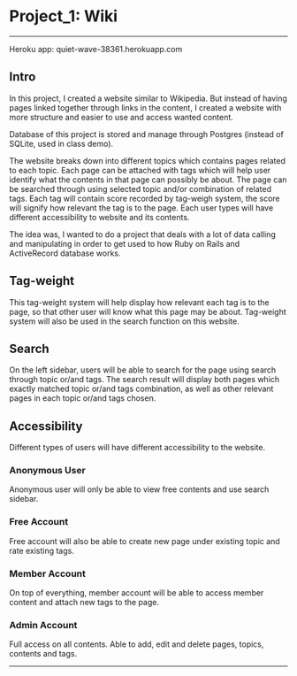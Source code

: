 # Project_1: Wiki
-----------------------------------------------------------------------------------------
Heroku app: quiet-wave-38361.herokuapp.com

## Intro
In this project, I created a website similar to Wikipedia. But instead of having pages linked together through links in the content, I created a website with more structure and easier to use and access wanted content.

Database of this project is stored and manage through Postgres (instead of SQLite, used in class demo).

The website breaks down into different topics which contains pages related to each topic. Each page can be attached with tags which will help user identify what the contents in that page can possibly be about. The page can be searched through using selected topic and/or  combination of related tags. Each tag will contain score recorded by tag-weigh system, the score will signify how relevant the tag is to the page. Each user types will have different accessibility to website and its contents.

The idea was, I wanted to do a project that deals with a lot of data calling and manipulating in order to get used to how Ruby on Rails and ActiveRecord database works.


## Tag-weight
This tag-weight system will help display how relevant each tag is to the page, so that other user will know what this page may be about. Tag-weight system will also be used in the search function on this website.

## Search
On the left sidebar, users will be able to search for the page using search through topic or/and tags. The search result will display both pages which exactly matched topic or/and tags combination, as well as other relevant pages in each topic or/and tags chosen.

## Accessibility
Different types of users will have different accessibility to the website.
### Anonymous User
Anonymous user will only be able to view free contents and use search sidebar.
### Free Account
Free account will also be able to create new page under existing topic and rate existing tags.
### Member Account
On top of everything, member account will be able to access member content and attach new tags to the page.
### Admin Account
Full access on all contents. Able to add, edit and delete pages, topics, contents and tags.

---------------------------------------------------------------------------------------
